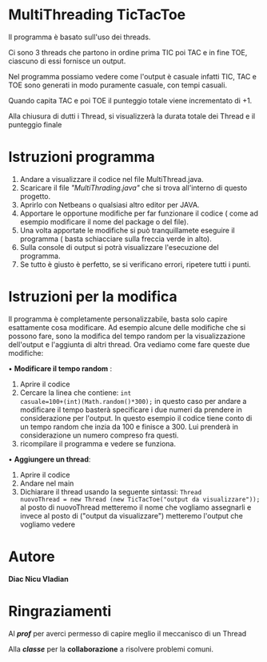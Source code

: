 # MultiThreading  TicTacToe
Il programma è basato sull'uso dei threads.

Ci sono 3 threads che partono in ordine prima TIC poi TAC e in fine TOE, ciascuno di essi fornisce un output.

Nel programma possiamo vedere come l'output è casuale infatti TIC, TAC e TOE sono generati in modo puramente casuale, con tempi casuali.

Quando capita TAC e poi TOE il punteggio totale viene incrementato di +1. 

Alla chiusura di dutti i Thread, si visualizzerà la durata totale dei Thread e il punteggio finale

# Istruzioni programma
1. Andare a visualizzare il codice nel file MultiThread.java.
2. Scaricare il file *"MultiThrading.java"* che si trova all'interno di questo progetto.
3. Aprirlo con Netbeans o qualsiasi altro editor per JAVA.
4. Apportare le opportune modifiche per far funzionare il codice ( come ad esempio modificare il nome del package o del file).
5. Una volta apportate le modifiche si può tranquillamete eseguire il programma ( basta schiacciare sulla freccia verde in alto).
6. Sulla console di output si potrà visualizzare l'esecuzione del programma.
7. Se tutto è giusto è perfetto, se si verificano errori, ripetere tutti i punti.

# Istruzioni per la modifica
Il programma è completamente personalizzabile,  basta solo capire esattamente cosa modificare. Ad esempio alcune delle modifiche che si possono fare, sono la modifica del tempo random per la visualizzazione dell'output e l'aggiunta di altri thread.
Ora vediamo come fare queste due modifiche:

• **Modificare il tempo random** : 
1. Aprire il codice
2. Cercare la linea che contiene: <code>int casuale=100+(int)(Math.random()*300);</code> in questo caso per andare a modificare il tempo basterà specificare i due numeri da prendere in considerazione per l'output. In questo esempio il codice tiene conto di un tempo random che inzia da 100 e finisce a 300. Lui prenderà in considerazione un numero compreso fra questi.
3. ricompilare il programma e vedere se funziona.

• **Aggiungere un thread**:
1.  Aprire il codice
2.  Andare nel main 
3.  Dichiarare il thread usando la seguente sintassi: <code>Thread nuovoThread = new Thread (new TicTacToe("output da visualizzare")); </code>  al posto di nuovoThread metteremo il nome che vogliamo assegnarli e invece al posto di  ("output da visualizzare") metteremo l'output che vogliamo vedere

# Autore

  **Diac Nicu Vladian**

# Ringraziamenti

Al _**prof**_ per averci permesso di capire meglio il meccanisco di un Thread


Alla _**classe**_ per la **collaborazione** a risolvere problemi comuni.
